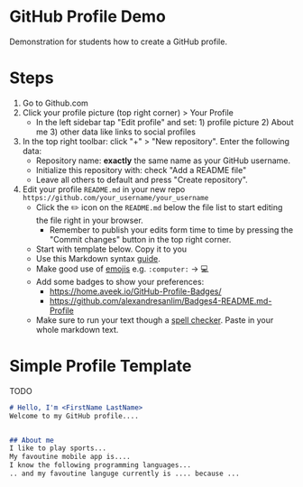 # GitHub Profile Demo
Demonstration for students how to create a GitHub profile.

# Steps
1. Go to Github.com
1. Click your profile picture (top right corner) > Your Profile
    * In the left sidebar tap "Edit profile" and set: 1) profile picture 2) About me 3) other data like links to social profiles
1. In the top right toolbar: click "+" > "New repository". Enter the following data:
    * Repository name: **exactly** the same name as your GitHub username.
    * Initialize this repository with: check "Add a README file"
    * Leave all others to default and press "Create repository".
1. Edit your profile `README.md` in your new repo `https://github.com/your_username/your_username`
    * Click the :pencil2: icon on the `README.md` below the file list to start editing the file right in your browser.
        * Remember to publish your edits form time to time by pressing the "Commit changes" button in the top right corner.
    * Start with template below. Copy it to you 
    * Use this Markdown syntax [guide](https://docs.github.com/en/get-started/writing-on-github/getting-started-with-writing-and-formatting-on-github/basic-writing-and-formatting-syntax).
    * Make good use of [emojis](https://github.com/ikatyang/emoji-cheat-sheet)
        e.g. `:computer:` -> :computer:
    * Add some badges to show your preferences:
        * https://home.aveek.io/GitHub-Profile-Badges/
        * https://github.com/alexandresanlim/Badges4-README.md-Profile
    * Make sure to run your text though a [spell checker](https://languagetool.org/). Paste in your whole markdown text.


# Simple Profile Template
TODO
```markdown
# Hello, I'm <FirstName LastName>
Welcome to my GitHub profile....


## About me
I like to play sports...
My favoutine mobile app is....
I know the following programming languages...
.. and my favoutine languge currently is .... because ...

````